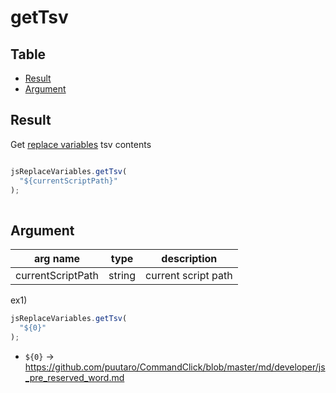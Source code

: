 # getTsv

Table
-----------------

* [Result](#result)
* [Argument](#argument)


## Result

Get [replace variables](https://github.com/puutaro/CommandClick/blob/master/md/developer/set_replace_variables.md) tsv contents



```js.js

jsReplaceVariables.getTsv(
  "${currentScriptPath}"
);
      
```

## Argument

| arg name | type | description |
| -------- | -------- | -------- |
| currentScriptPath | string | current script path |


ex1)

```js.js
jsReplaceVariables.getTsv(
  "${0}"
);
```

- `${0}` -> https://github.com/puutaro/CommandClick/blob/master/md/developer/js_pre_reserved_word.md
